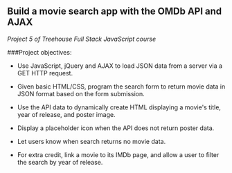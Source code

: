 ## Build a movie search app with the OMDb API and AJAX

*Project 5 of Treehouse Full Stack JavaScript course*

###Project objectives:

* Use JavaScript, jQuery and AJAX to load JSON data from a server via a GET HTTP request.

* Given basic HTML/CSS, program the search form to return movie data in JSON format based on the form submission.
* Use the API data to dynamically create HTML displaying a movie's title, year of release, and poster image.
* Display a placeholder icon when the API does not return poster data.
* Let users know when search returns no movie data.
* For extra credit, link a movie to its IMDb page, and allow a user to filter the search by year of release.
